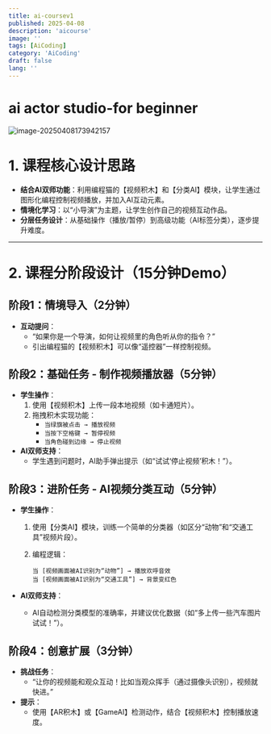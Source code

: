 ```yaml
---
title: ai-coursev1
published: 2025-04-08
description: 'aicourse'
image: ''
tags: [AiCoding]
category: 'AiCoding'
draft: false 
lang: ''
---
```



# ai actor studio-for beginner

![image-20250408173942157](C:\Users\12253\AppData\Roaming\Typora\typora-user-images\image-20250408173942157.png)

# **1. 课程核心设计思路**

- **结合AI双师功能**：利用编程猫的【视频积木】和【分类AI】模块，让学生通过图形化编程控制视频播放，并加入AI互动元素。
- **情境化学习**：以“小导演”为主题，让学生创作自己的视频互动作品。
- **分层任务设计**：从基础操作（播放/暂停）到高级功能（AI标签分类），逐步提升难度。

------

# **2. 课程分阶段设计（15分钟Demo）**

## **阶段1：情境导入（2分钟）**

- **互动提问**：
  - “如果你是一个导演，如何让视频里的角色听从你的指令？”
  - 引出编程猫的【视频积木】可以像“遥控器”一样控制视频。

## **阶段2：基础任务 - 制作视频播放器（5分钟）**

- **学生操作**：
  1. 使用【视频积木】上传一段本地视频（如卡通短片）。
  2. 拖拽积木实现功能：
     - `当绿旗被点击 → 播放视频`
     - `当按下空格键 → 暂停视频`
     - `当角色碰到边缘 → 停止视频`
- **AI双师支持**：
  - 学生遇到问题时，AI助手弹出提示（如“试试‘停止视频’积木！”）。

## **阶段3：进阶任务 - AI视频分类互动（5分钟）**

- **学生操作**：

  1. 使用【分类AI】模块，训练一个简单的分类器（如区分“动物”和“交通工具”视频片段）。

  2. 编程逻辑：

     ```
     当 [视频画面被AI识别为“动物”] → 播放欢呼音效  
     当 [视频画面被AI识别为“交通工具”] → 背景变红色  
     ```

- **AI双师支持**：

  - AI自动检测分类模型的准确率，并建议优化数据（如“多上传一些汽车图片试试！”）。

## **阶段4：创意扩展（3分钟）**

- **挑战任务**：
  - “让你的视频能和观众互动！比如当观众挥手（通过摄像头识别），视频就快进。”
- **提示**：
  - 使用【AR积木】或【GameAI】检测动作，结合【视频积木】控制播放速度。